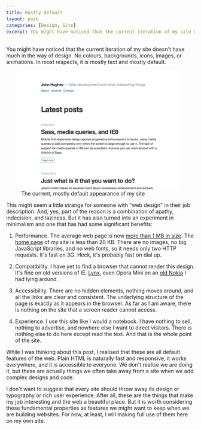 ```yaml
---
title: Mostly default
layout: post
categories: [Design, Site]
excerpt: You might have noticed that the current iteration of my site doesn't have much in the way of design. In most respects, it is mostly text and mostly default. But choosing to avoid additional code and customization has had a number of benefits, not least in performance and accessibility.
---
```


You might have noticed that the current iteration of my site doesn't have much in the way of design. No colours, backgrounds, icons, images, or animations. In most respects, it is mostly text and mostly default.

<figure>
    <a href="/content/2015-05-07-screenshot.png"><img src="/content/2015-05-07-screenshot.png" alt="Site screenshot from May 2015" /></a>
    <figcaption>The current, mostly default appearance of my site</figcaption>
</figure>

This might seem a little strange for someone with "web design" in their job description. And, yes, part of the reason is a combination of apathy, indecision, and laziness. But it has also turned into an experiment in minimalism and one that has had some significant benefits:

1.  Performance. The average web page is now [more than 1&nbsp;MB in size](http://www.webperformancetoday.com/2015/01/14/mobile-page-growth/). The [home page](/) of my site is less than 20&nbsp;KB. There are no images, no big JavaScript libraries, and no web fonts, so it needs only two HTTP requests. It's fast on 3G. Heck, it's probably fast on dial up.

2.  Compatibility. I have yet to find a browser that cannot render this design. It's fine on old versions of IE, [Lynx](http://lynx.isc.org/), even Opera Mini on an [old Nokia](http://en.wikipedia.org/wiki/Nokia_C1-01) I had lying around.

3.  Accessibility. There are no hidden elements, nothing moves around, and all the links are clear and consistent. The underlying structure of the page is exactly as it appears in the browser. As far as I am aware, there is nothing on the site that a screen reader cannot access.

4.  Experience. I use this site like I would a notebook. I have nothing to sell, nothing to advertise, and nowhere else I want to direct visitors. There is nothing else to do here except read the text. And that is the whole point of the site.

While I was thinking about this post, I realised that these are all default features of the web. Plain HTML is naturally fast and responsive, it works everywhere, and it is accessible to everyone. We don't realise we are doing it, but these are actually things we often take away from a site when we add complex designs and code.

I don't want to suggest that every site should throw away its design or typography or rich user experience. After all, these are the things that make my job interesting and the web a beautiful place. But it is worth considering these fundamental properties as features we might want to keep when we are building websites. For now, at least, I will making full use of them here on my own site.
